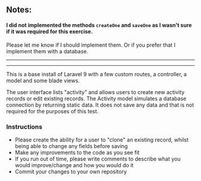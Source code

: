 ## Notes:
#### I did not implemented the methods `createOne` and `saveOne` as I wasn't sure if it was required for this exercise.
Please let me know if I should implement them.
Or if you prefer that I implement them with a database.

---------

---------



This is a base install of Laravel 9 with a few custom routes, a controller, a model and some blade views.

The user interface lists "activity" and allows users to create new activity records or edit existing records. The Activity model simulates a database connection by returning static data. It does not save any data and that is not required for the purposes of this test.

### Instructions
- Please create the ability for a user to "clone" an existing record, whilst being able to change any fields before saving
- Make any improvements to the code as you see fit
- If you run out of time, please write comments to describe what you would improve/change and how you would do it
- Commit your changes to your own repository